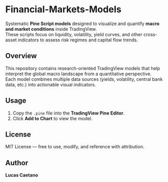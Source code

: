 # Financial-Markets-Models

Systematic **Pine Script models** designed to visualize and quantify **macro and market conditions** inside TradingView.  
These scripts focus on liquidity, volatility, yield curves, and other cross-asset indicators to assess risk regimes and capital flow trends.

## Overview

This repository contains research-oriented TradingView models that help interpret the global macro landscape from a quantitative perspective.  
Each model combines multiple data sources (yields, volatility, central bank data, etc.) into actionable visual indicators.

## Usage

1. Copy the `.pine` file into the **TradingView Pine Editor**.  
2. Click **Add to Chart** to view the model.

## License

MIT License — free to use, modify, and reference with attribution.

## Author

**Lucas Caetano**
